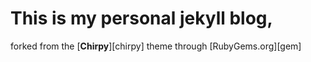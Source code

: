 # This is my personal jekyll blog, 

forked from the [**Chirpy**][chirpy] theme through [RubyGems.org][gem]